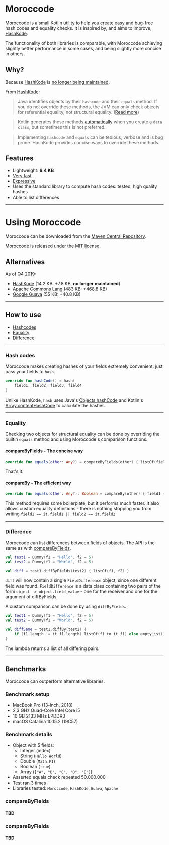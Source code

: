 # Moroccode

Moroccode is a small Kotlin utility to help you create easy and bug-free hash codes and equality checks. It is
inspired by, and aims to improve, [HashKode](https://github.com/PvdBerg1998/HashKode).

The functionality of both libraries is comparable, with Moroccode achieving slightly better performance in some cases, 
and being slightly more concise in others.

## Why?
Because [HashKode](https://github.com/PvdBerg1998/HashKode) is [no longer being maintained](https://github.com/PvdBerg1998/HashKode/issues/3#issuecomment-553642518).

From [HashKode](https://github.com/PvdBerg1998/HashKode#why):
> Java identifies objects by their `hashcode` and their `equals` method. If you do not override these methods, the JVM can only check objects for referential equality, not structural equality. ([Read more](https://kotlinlang.org/docs/reference/equality.html#equality))

> Kotlin generates these methods [automatically](https://kotlinlang.org/docs/reference/data-classes.html#data-classes) when you create a `data class`, but sometimes this is not preferred.

> Implementing `hashcode` and `equals` can be tedious, verbose and is bug prone. HashKode provides concise ways to override these methods.

## Features
- Lightweight: **6.4 KB**
- [Very fast](#benchmarks)
- [Expressive](#how-to-use)
- Uses the standard library to compute hash codes: tested, high quality hashes
- Able to list differences

---
  
# Using Moroccode
Moroccode can be downloaded from the [Maven Central Repository]().

Moroccode is released under the [MIT license](LICENSE.md).

## Alternatives
As of Q4 2019:
- [HashKode](https://github.com/PvdBerg1998/HashKode) (14.2 KB: +7.8 KB, **no longer maintained**)
- [Apache Commons Lang](https://commons.apache.org/proper/commons-lang/apidocs/org/apache/commons/lang3/builder/HashCodeBuilder.html) (483 KB: +468.8 KB)
- [Google Guava](https://github.com/google/guava/wiki/CommonObjectUtilitiesExplained) (55 KB: +40.8 KB)

---

## How to use
- [Hashcodes](#hash-codes)
- [Equality](#equality)
- [Difference](#difference)

---

### Hash codes
Moroccode makes creating hashes of your fields extremely convenient: just pass your fields to `hash`.
```kotlin
override fun hashCode() = hash(
    field1, field2, field3, field4
)
```
Unlike HashKode, `hash` uses Java's [Objects.hashCode](https://docs.oracle.com/javase/7/docs/api/java/util/Objects.html#hashCode%28java.lang.Object%29) and Kotlin's [Array.contentHashCode](https://kotlinlang.org/api/latest/jvm/stdlib/kotlin.collections/content-hash-code.html) to calculate the hashes.

---

### Equality
Checking two objects for structural equality can be done by overriding the builtin `equals` method and using Moroccode's comparison functions.

#### compareByFields - The concise way

```Kotlin
override fun equals(other: Any?) = compareByFields(other) { listOf(field1, field2, field3, ...) }
``` 

That's it.

#### compareBy - The efficient way

```Kotlin
override fun equals(other: Any?): Boolean = compareBy(other) { field1 == it.field1 && field2 == it.field2 && ... }
```

This method requires some boilerplate, but it performs much faster. It also allows custom equality definitions - there is nothing stopping you from writing `field1 == it.field1 || field2 == it.field2`

---

### Difference
Moroccode can list differences between fields of objects. The API is the same as with [compareByFields](#comparebyfields---the-concise-way).
```kotlin
val test1 = Dummy(f1 = "Hello", f2 = 5)
val test2 = Dummy(f1 = "World", f2 = 5)

val diff = test1.diffByFields(test2) { listOf(f1, f2) }
```
`diff` will now contain a single `FieldDifference` object, since one different field was found.
`FieldDifference` is a data class containing two pairs of the form `object -> object.field_value` - one for the receiver and one for the argument of diffByFields.

A custom comparison can be done by using `diffByFields`.

```kotlin
val test1 = Dummy(f1 = "Hello", f2 = 5)
val test2 = Dummy(f1 = "World", f2 = 5)

val diffSame = test1.diffBy(test2) {
    if (f1.length != it.f1.length) listOf(f1 to it.f1) else emptyList()
}
```

The lambda returns a list of all differing pairs.

---

## Benchmarks
Moroccode can outperform alternative libraries.

### Benchmark setup
- MacBook Pro (13-inch, 2018)
- 2,3 GHz Quad-Core Intel Core i5
- 16 GB 2133 MHz LPDDR3
- macOS Catalina 10.15.2 (19C57)

### Benchmark details
- Object with 5 fields:
    - Integer (index)
    - String (`Hello World`)
    - Double (`Math.PI`)
    - Boolean (`true`)
    - Array<String> (`["A", "B", "C", "D", "E"]`)
- Asserted equals check repeated 50.000.000
- Test ran 3 times
- Libraries tested: `Moroccode`, `HashKode`, `Guava`, `Apache`

### compareByFields
#### TBD

### compareByFields
#### TBD

